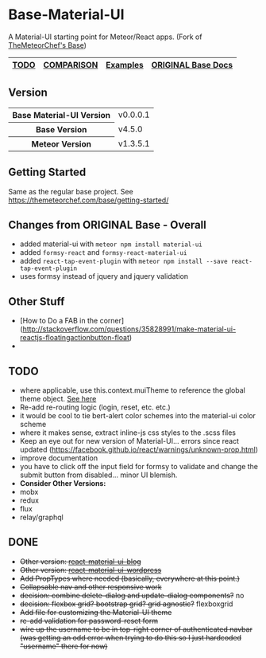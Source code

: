 # Base-Material-UI 
A Material-UI starting point for Meteor/React apps. (Fork of [TheMeteorChef's Base](http://themeteorchef.com/base))

| [TODO](#todo) | [COMPARISON](/COMPARISON.md) | [Examples](/README.md) |  [ORIGINAL Base Docs](http://themeteorchef.com/base) |
|---|---|---|---|


## Version

<table>
  <tbody>
      <tr>
      <th>Base Material-UI Version</th>
      <td>v0.0.0.1</td>
    </tr>
    <tr>
      <th>Base Version</th>
      <td>v4.5.0</td>
    </tr>
    <tr>
      <th>Meteor Version</th>
      <td>v1.3.5.1</td>
    </tr>
  </tbody>
</table>

## Getting Started

Same as the regular base project. See https://themeteorchef.com/base/getting-started/

## Changes from ORIGINAL Base - Overall

* added material-ui with `meteor npm install material-ui`
* added `formsy-react` and `formsy-react-material-ui`
* added `react-tap-event-plugin` with `meteor npm install --save react-tap-event-plugin`
* uses formsy instead of jquery and jquery validation





## Other Stuff
* [How to Do a FAB in the corner] (http://stackoverflow.com/questions/35828991/make-material-ui-reactjs-floatingactionbutton-float)
* 

## TODO
* where applicable, use this.context.muiTheme to reference the global theme object. [See here](http://www.material-ui.com/#/customization/themes)
* Re-add re-routing logic (login, reset, etc. etc.)
* it would be cool to tie bert-alert color schemes into the material-ui color scheme
* where it makes sense, extract inline-js css styles to the .scss files
* Keep an eye out for new version of Material-UI... errors since react updated (https://facebook.github.io/react/warnings/unknown-prop.html)
* improve documentation
* you have to click off the input field for formsy to validate and change the submit button from disabled... minor UI blemish.
* **Consider Other Versions:**
* mobx
* redux
* flux
* relay/graphql

## DONE
* ~~Other version: [react-material-ui-blog](https://github.com/acomito/base-material-ui-blog)~~
* ~~Other version: [react-material-ui-wordpress](https://github.com/acomito/react-material-ui-wordpress)~~
* ~~Add PropTypes where needed (basically, everywhere at this point.)~~
* ~~Collapsable nav and other responsive work~~
* ~~decision: combine delete-dialog and update-dialog components?~~ no
* ~~decision: flexbox grid? bootstrap grid? grid agnostic?~~ flexboxgrid
* ~~Add file for customizing the Material-UI theme~~
* ~~re-add validation for password-reset form~~
* ~~wire up the username to be in top-right corner of authenticated navbar (was getting an odd error when trying to do this so I just hardcoded "username" there for now)~~
